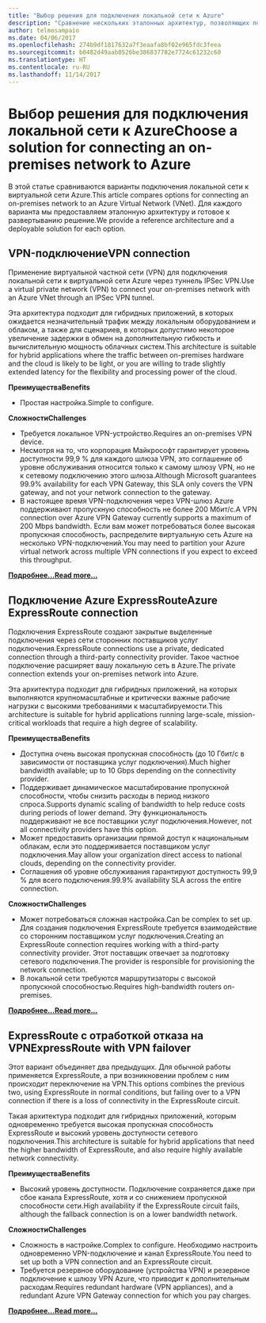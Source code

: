 ```yaml
---
title: "Выбор решения для подключения локальной сети к Azure"
description: "Сравнение нескольких эталонных архитектур, позволяющих подключить локальную сеть к Azure."
author: telmosampaio
ms.date: 04/06/2017
ms.openlocfilehash: 274b9df1817632a7f3eaafa8bf02e965fdc3feea
ms.sourcegitcommit: b0482d49aab0526be386837702e7724c61232c60
ms.translationtype: HT
ms.contentlocale: ru-RU
ms.lasthandoff: 11/14/2017
---
```

# <a name="choose-a-solution-for-connecting-an-on-premises-network-to-azure"></a><span data-ttu-id="ecac6-103">Выбор решения для подключения локальной сети к Azure</span><span class="sxs-lookup"><span data-stu-id="ecac6-103">Choose a solution for connecting an on-premises network to Azure</span></span>

<span data-ttu-id="ecac6-104">В этой статье сравниваются варианты подключения локальной сети к виртуальной сети Azure.</span><span class="sxs-lookup"><span data-stu-id="ecac6-104">This article compares options for connecting an on-premises network to an Azure Virtual Network (VNet).</span></span> <span data-ttu-id="ecac6-105">Для каждого варианта мы предоставляем эталонную архитектуру и готовое к развертыванию решение.</span><span class="sxs-lookup"><span data-stu-id="ecac6-105">We provide a reference architecture and a deployable solution for each option.</span></span>

## <a name="vpn-connection"></a><span data-ttu-id="ecac6-106">VPN-подключение</span><span class="sxs-lookup"><span data-stu-id="ecac6-106">VPN connection</span></span>

<span data-ttu-id="ecac6-107">Применение виртуальной частной сети (VPN) для подключения локальной сети к виртуальной сети Azure через туннель IPSec VPN.</span><span class="sxs-lookup"><span data-stu-id="ecac6-107">Use a virtual private network (VPN) to connect your on-premises network with an Azure VNet through an IPSec VPN tunnel.</span></span>

<span data-ttu-id="ecac6-108">Эта архитектура подходит для гибридных приложений, в которых ожидается незначительный трафик между локальным оборудованием и облаком, а также для сценариев, в которых допустимо некоторое увеличение задержки в обмен на дополнительную гибкость и вычислительную мощность облачных систем.</span><span class="sxs-lookup"><span data-stu-id="ecac6-108">This architecture is suitable for hybrid applications where the traffic between on-premises hardware and the cloud is likely to be light, or you are willing to trade slightly extended latency for the flexibility and processing power of the cloud.</span></span>

<span data-ttu-id="ecac6-109">**Преимущества**</span><span class="sxs-lookup"><span data-stu-id="ecac6-109">**Benefits**</span></span>

- <span data-ttu-id="ecac6-110">Простая настройка.</span><span class="sxs-lookup"><span data-stu-id="ecac6-110">Simple to configure.</span></span>

<span data-ttu-id="ecac6-111">**Сложности**</span><span class="sxs-lookup"><span data-stu-id="ecac6-111">**Challenges**</span></span>

- <span data-ttu-id="ecac6-112">Требуется локальное VPN-устройство.</span><span class="sxs-lookup"><span data-stu-id="ecac6-112">Requires an on-premises VPN device.</span></span>
- <span data-ttu-id="ecac6-113">Несмотря на то, что корпорация Майкрософт гарантирует уровень доступности 99,9 % для каждого шлюза VPN, это соглашение об уровне обслуживания относится только к самому шлюзу VPN, но не к сетевому подключению этого шлюза.</span><span class="sxs-lookup"><span data-stu-id="ecac6-113">Although Microsoft guarantees 99.9% availability for each VPN Gateway, this SLA only covers the VPN gateway, and not your network connection to the gateway.</span></span>
- <span data-ttu-id="ecac6-114">В настоящее время VPN-подключения через VPN-шлюз Azure поддерживают пропускную способность не более 200 Мбит/с.</span><span class="sxs-lookup"><span data-stu-id="ecac6-114">A VPN connection over Azure VPN Gateway currently supports a maximum of 200 Mbps bandwidth.</span></span> <span data-ttu-id="ecac6-115">Если вам может потребоваться более высокая пропускная способность, распределите виртуальную сеть Azure на несколько VPN-подключений.</span><span class="sxs-lookup"><span data-stu-id="ecac6-115">You may need to partition your Azure virtual network across multiple VPN connections if you expect to exceed this throughput.</span></span>

<span data-ttu-id="ecac6-116">**[Подробнее...][vpn]**</span><span class="sxs-lookup"><span data-stu-id="ecac6-116">**[Read more...][vpn]**</span></span>

## <a name="azure-expressroute-connection"></a><span data-ttu-id="ecac6-117">Подключение Azure ExpressRoute</span><span class="sxs-lookup"><span data-stu-id="ecac6-117">Azure ExpressRoute connection</span></span>

<span data-ttu-id="ecac6-118">Подключения ExpressRoute создают закрытые выделенные подключения через сети сторонних поставщиков услуг подключения.</span><span class="sxs-lookup"><span data-stu-id="ecac6-118">ExpressRoute connections use a private, dedicated connection through a third-party connectivity provider.</span></span> <span data-ttu-id="ecac6-119">Такое частное подключение расширяет вашу локальную сеть в Azure.</span><span class="sxs-lookup"><span data-stu-id="ecac6-119">The private connection extends your on-premises network into Azure.</span></span> 

<span data-ttu-id="ecac6-120">Эта архитектура подходит для гибридных приложений, на которых выполняются крупномасштабные и критически важные рабочие нагрузки с высокими требованиями к масштабируемости.</span><span class="sxs-lookup"><span data-stu-id="ecac6-120">This architecture is suitable for hybrid applications running large-scale, mission-critical workloads that require a high degree of scalability.</span></span> 

<span data-ttu-id="ecac6-121">**Преимущества**</span><span class="sxs-lookup"><span data-stu-id="ecac6-121">**Benefits**</span></span>

- <span data-ttu-id="ecac6-122">Доступна очень высокая пропускная способность (до 10 Гбит/с в зависимости от поставщика услуг подключения).</span><span class="sxs-lookup"><span data-stu-id="ecac6-122">Much higher bandwidth available; up to 10 Gbps depending on the connectivity provider.</span></span>
- <span data-ttu-id="ecac6-123">Поддерживает динамическое масштабирование пропускной способности, чтобы снизить расходы в период низкого спроса.</span><span class="sxs-lookup"><span data-stu-id="ecac6-123">Supports dynamic scaling of bandwidth to help reduce costs during periods of lower demand.</span></span> <span data-ttu-id="ecac6-124">Эту функциональность поддерживают не все поставщики услуг подключения.</span><span class="sxs-lookup"><span data-stu-id="ecac6-124">However, not all connectivity providers have this option.</span></span>
- <span data-ttu-id="ecac6-125">Может предоставить организации прямой доступ к национальным облакам, если это поддерживается поставщиком услуг подключения.</span><span class="sxs-lookup"><span data-stu-id="ecac6-125">May allow your organization direct access to national clouds, depending on the connectivity provider.</span></span>
- <span data-ttu-id="ecac6-126">Соглашения об уровне обслуживания гарантируют доступность 99,9 % для всего подключения.</span><span class="sxs-lookup"><span data-stu-id="ecac6-126">99.9% availability SLA across the entire connection.</span></span>

<span data-ttu-id="ecac6-127">**Сложности**</span><span class="sxs-lookup"><span data-stu-id="ecac6-127">**Challenges**</span></span>

- <span data-ttu-id="ecac6-128">Может потребоваться сложная настройка.</span><span class="sxs-lookup"><span data-stu-id="ecac6-128">Can be complex to set up.</span></span> <span data-ttu-id="ecac6-129">Для создания подключения ExpressRoute требуется взаимодействие со сторонним поставщиком услуг подключения.</span><span class="sxs-lookup"><span data-stu-id="ecac6-129">Creating an ExpressRoute connection requires working with a third-party connectivity provider.</span></span> <span data-ttu-id="ecac6-130">Этот поставщик отвечает за подготовку сетевого подключения.</span><span class="sxs-lookup"><span data-stu-id="ecac6-130">The provider is responsible for provisioning the network connection.</span></span>
- <span data-ttu-id="ecac6-131">В локальной сети требуются маршрутизаторы с высокой пропускной способностью.</span><span class="sxs-lookup"><span data-stu-id="ecac6-131">Requires high-bandwidth routers on-premises.</span></span>

<span data-ttu-id="ecac6-132">**[Подробнее...][expressroute]**</span><span class="sxs-lookup"><span data-stu-id="ecac6-132">**[Read more...][expressroute]**</span></span>

## <a name="expressroute-with-vpn-failover"></a><span data-ttu-id="ecac6-133">ExpressRoute с отработкой отказа на VPN</span><span class="sxs-lookup"><span data-stu-id="ecac6-133">ExpressRoute with VPN failover</span></span>

<span data-ttu-id="ecac6-134">Этот вариант объединяет два предыдущих. Для обычной работы применяется ExpressRoute, а при возникновении проблем с ним происходит переключение на VPN.</span><span class="sxs-lookup"><span data-stu-id="ecac6-134">This options combines the previous two, using ExpressRoute in normal conditions, but failing over to a VPN connection if there is a loss of connectivity in the ExpressRoute circuit.</span></span>

<span data-ttu-id="ecac6-135">Такая архитектура подходит для гибридных приложений, которым одновременно требуется высокая пропускная способность ExpressRoute и высокий уровень доступности сетевого подключения.</span><span class="sxs-lookup"><span data-stu-id="ecac6-135">This architecture is suitable for hybrid applications that need the higher bandwidth of ExpressRoute, and also require highly available network connectivity.</span></span> 

<span data-ttu-id="ecac6-136">**Преимущества**</span><span class="sxs-lookup"><span data-stu-id="ecac6-136">**Benefits**</span></span>

- <span data-ttu-id="ecac6-137">Высокий уровень доступности. Подключение сохраняется даже при сбое канала ExpressRoute, хотя и со снижением пропускной способности сети.</span><span class="sxs-lookup"><span data-stu-id="ecac6-137">High availability if the ExpressRoute circuit fails, although the fallback connection is on a lower bandwidth network.</span></span>

<span data-ttu-id="ecac6-138">**Сложности**</span><span class="sxs-lookup"><span data-stu-id="ecac6-138">**Challenges**</span></span>

- <span data-ttu-id="ecac6-139">Сложность в настройке.</span><span class="sxs-lookup"><span data-stu-id="ecac6-139">Complex to configure.</span></span> <span data-ttu-id="ecac6-140">Необходимо настроить одновременно VPN-подключение и канал ExpressRoute.</span><span class="sxs-lookup"><span data-stu-id="ecac6-140">You need to set up both a VPN connection and an ExpressRoute circuit.</span></span>
- <span data-ttu-id="ecac6-141">Требуется резервное оборудование (устройства VPN) и резервное подключение к шлюзу VPN Azure, что приводит к дополнительным расходам.</span><span class="sxs-lookup"><span data-stu-id="ecac6-141">Requires redundant hardware (VPN appliances), and a redundant Azure VPN Gateway connection for which you pay charges.</span></span>

<span data-ttu-id="ecac6-142">**[Подробнее...][expressroute-vpn-failover]**</span><span class="sxs-lookup"><span data-stu-id="ecac6-142">**[Read more...][expressroute-vpn-failover]**</span></span>

<!-- links -->
[expressroute]: ./expressroute.md
[expressroute-vpn-failover]: ./expressroute-vpn-failover.md
[vpn]: ./vpn.md